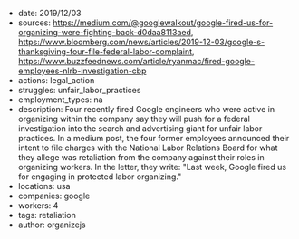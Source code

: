 - date: 2019/12/03
- sources: https://medium.com/@googlewalkout/google-fired-us-for-organizing-were-fighting-back-d0daa8113aed, https://www.bloomberg.com/news/articles/2019-12-03/google-s-thanksgiving-four-file-federal-labor-complaint, https://www.buzzfeednews.com/article/ryanmac/fired-google-employees-nlrb-investigation-cbp
- actions: legal_action
- struggles: unfair_labor_practices
- employment_types: na
- description: Four recently fired Google engineers who were active in organizing within the company say they will push for a federal investigation into the search and advertising giant for unfair labor practices. In a medium post, the four former employees announced their intent to file charges with the National Labor Relations Board for what they allege was retaliation from the company against their roles in organizing workers. In the letter, they write: "Last week, Google fired us for engaging in protected labor organizing."
- locations: usa
- companies: google
- workers: 4
- tags: retaliation
- author: organizejs
